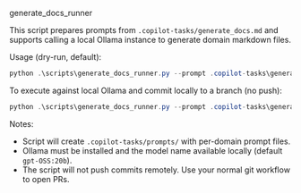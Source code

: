 generate_docs_runner

This script prepares prompts from `.copilot-tasks/generate_docs.md` and supports calling a local Ollama instance to generate domain markdown files.

Usage (dry-run, default):

```powershell
python .\scripts\generate_docs_runner.py --prompt .copilot-tasks\generate_docs.md --dry-run
```

To execute against local Ollama and commit locally to a branch (no push):

```powershell
python .\scripts\generate_docs_runner.py --prompt .copilot-tasks\generate_docs.md --execute --commit --branch docs/regeneration
```

Notes:

- Script will create `.copilot-tasks/prompts/` with per-domain prompt files.
- Ollama must be installed and the model name available locally (default `gpt-OSS:20b`).
- The script will not push commits remotely. Use your normal git workflow to open PRs.
